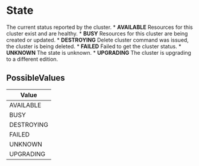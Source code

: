 # State

The current status reported by the cluster. * **AVAILABLE** Resources for this cluster exist and are healthy. * **BUSY** Resources for this cluster are being created or updated. * **DESTROYING** Delete cluster command was issued, the cluster is being deleted. * **FAILED** Failed to get the cluster status. * **UNKNOWN** The state is unknown. * **UPGRADING** The cluster is upgrading to a different edition. 

## PossibleValues
|Value |
|------------ |
|AVAILABLE |
|BUSY |
|DESTROYING |
|FAILED |
|UNKNOWN |
|UPGRADING |



